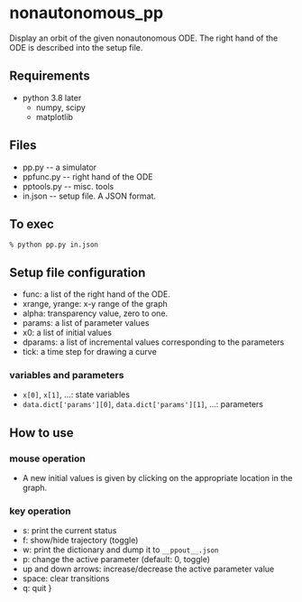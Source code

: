 # nonautonomous_pp

Display an orbit of the given nonautonomous ODE. The right hand of the
ODE is described into the setup file.

## Requirements
* python 3.8 later
    * numpy, scipy
    * matplotlib

## Files
* pp.py -- a simulator 
* ppfunc.py -- right hand of the ODE
* pptools.py -- misc. tools
* in.json -- setup file. A JSON format.

## To exec

    % python pp.py in.json

## Setup file configuration

* func: a list of the right hand of the ODE.
* xrange, yrange: x-y range of the graph
* alpha:  transparency value, zero to one.
* params:	a list of parameter values
* x0:	a list of initial values
* dparams: a list of incremental values corresponding to the parameters
* tick: a time step for drawing a curve

### variables and parameters

* `x[0]`, `x[1]`, ...: state variables
* `data.dict['params'][0]`, `data.dict['params'][1]`, ...: parameters 

## How to use
### mouse operation 

- A new initial values is given by clicking on the appropriate location
in the graph.
 
### key operation

- s: print the current status
- f: show/hide trajectory (toggle)
- w: print the dictionary and dump it to `__ppout__.json`
- p: change the active parameter (default: 0, toggle)
- up and down arrows: increase/decrease the active parameter value
- space: clear transitions
- q: quit 
}

